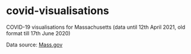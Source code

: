 # covid-visualisations
COVID-19 visualisations for Massachusetts (data until 12th April 2021, old format till 17th June 2020)

Data source: [Mass.gov](https://www.mass.gov/info-details/covid-19-response-reporting#covid-19-daily-dashboard-)